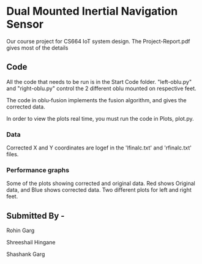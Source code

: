 # Dual Mounted Inertial Navigation Sensor

Our course project for CS664 IoT system design. The Project-Report.pdf gives most of the details

## Code

All the code that needs to be run is in the Start Code folder. "left-oblu.py" and "right-oblu.py" control the 2 different oblu mounted on respective feet.

The code in oblu-fusion implements the fusion algorithm, and gives the corrected data.

In order to view the plots real time, you must run the code in Plots, plot.py.

### Data

Corrected X and Y coordinates are logef in the 'lfinalc.txt' and 'rfinalc.txt' files.

### Performance graphs

Some of the plots showing corrected and original data. Red shows Original data, and Blue shows corrected data. 
Two different plots for left and right feet.

## Submitted By -

Rohin Garg

Shreeshail Hingane

Shashank Garg